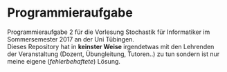 # Programmieraufgabe
Programmieraufgabe 2 für die Vorlesung Stochastik für Informatiker im Sommersemester 2017 an der Uni Tübingen.  
Dieses Repository hat in **keinster Weise** irgendetwas mit den Lehrenden der Veranstaltung (Dozent, Übungleitung, Tutoren..) zu tun sondern ist nur meine eigene (_fehlerbehaftete_) Lösung. 
